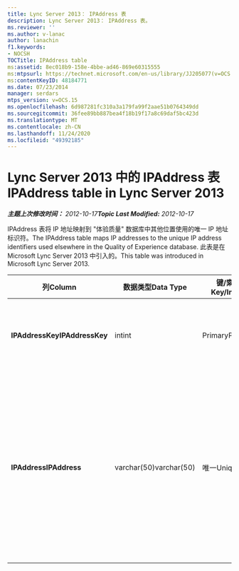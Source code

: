 ```yaml
---
title: Lync Server 2013： IPAddress 表
description: Lync Server 2013： IPAddress 表。
ms.reviewer: ''
ms.author: v-lanac
author: lanachin
f1.keywords:
- NOCSH
TOCTitle: IPAddress table
ms:assetid: 8ec018b9-158e-4bbe-ad46-869e60315555
ms:mtpsurl: https://technet.microsoft.com/en-us/library/JJ205077(v=OCS.15)
ms:contentKeyID: 48184771
ms.date: 07/23/2014
manager: serdars
mtps_version: v=OCS.15
ms.openlocfilehash: 6d987281fc310a3a179fa99f2aae51b0764349dd
ms.sourcegitcommit: 36fee89bb887bea4f18b19f17a8c69daf5bc423d
ms.translationtype: MT
ms.contentlocale: zh-CN
ms.lasthandoff: 11/24/2020
ms.locfileid: "49392185"
---
```

# <a name="ipaddress-table-in-lync-server-2013"></a><span data-ttu-id="605d0-103">Lync Server 2013 中的 IPAddress 表</span><span class="sxs-lookup"><span data-stu-id="605d0-103">IPAddress table in Lync Server 2013</span></span>

<div data-xmlns="http://www.w3.org/1999/xhtml">

<div class="topic" data-xmlns="http://www.w3.org/1999/xhtml" data-msxsl="urn:schemas-microsoft-com:xslt" data-cs="https://msdn.microsoft.com/">

<div data-asp="https://msdn2.microsoft.com/asp">



</div>

<div id="mainSection">

<div id="mainBody"><span data-ttu-id="605d0-104">

<span> </span></span><span class="sxs-lookup"><span data-stu-id="605d0-104">

<span> </span></span></span>

<span data-ttu-id="605d0-105">_**主题上次修改时间：** 2012-10-17_</span><span class="sxs-lookup"><span data-stu-id="605d0-105">_**Topic Last Modified:** 2012-10-17_</span></span>

<span data-ttu-id="605d0-106">IPAddress 表将 IP 地址映射到 "体验质量" 数据库中其他位置使用的唯一 IP 地址标识符。</span><span class="sxs-lookup"><span data-stu-id="605d0-106">The IPAddress table maps IP addresses to the unique IP address identifiers used elsewhere in the Quality of Experience database.</span></span> <span data-ttu-id="605d0-107">此表是在 Microsoft Lync Server 2013 中引入的。</span><span class="sxs-lookup"><span data-stu-id="605d0-107">This table was introduced in Microsoft Lync Server 2013.</span></span>


<table>
<colgroup>
<col style="width: 25%" />
<col style="width: 25%" />
<col style="width: 25%" />
<col style="width: 25%" />
</colgroup>
<thead>
<tr class="header">
<th><span data-ttu-id="605d0-108"><strong>列</strong></span><span class="sxs-lookup"><span data-stu-id="605d0-108"><strong>Column</strong></span></span></th>
<th><span data-ttu-id="605d0-109"><strong>数据类型</strong></span><span class="sxs-lookup"><span data-stu-id="605d0-109"><strong>Data Type</strong></span></span></th>
<th><span data-ttu-id="605d0-110"><strong>键/索引</strong></span><span class="sxs-lookup"><span data-stu-id="605d0-110"><strong>Key/Index</strong></span></span></th>
<th><span data-ttu-id="605d0-111"><strong>Details</strong></span><span class="sxs-lookup"><span data-stu-id="605d0-111"><strong>Details</strong></span></span></th>
</tr>
</thead>
<tbody>
<tr class="odd">
<td><p><span data-ttu-id="605d0-112"><strong>IPAddressKey</strong></span><span class="sxs-lookup"><span data-stu-id="605d0-112"><strong>IPAddressKey</strong></span></span></p></td>
<td><p><span data-ttu-id="605d0-113">int</span><span class="sxs-lookup"><span data-stu-id="605d0-113">int</span></span></p></td>
<td><p><span data-ttu-id="605d0-114">Primary</span><span class="sxs-lookup"><span data-stu-id="605d0-114">Primary</span></span></p></td>
<td><p><span data-ttu-id="605d0-115">指定 IP 地址的唯一标识符。</span><span class="sxs-lookup"><span data-stu-id="605d0-115">Unique identifier for the specified IP address.</span></span></p></td>
</tr>
<tr class="even">
<td><p><span data-ttu-id="605d0-116"><strong>IPAddress</strong></span><span class="sxs-lookup"><span data-stu-id="605d0-116"><strong>IPAddress</strong></span></span></p></td>
<td><p><span data-ttu-id="605d0-117">varchar(50)</span><span class="sxs-lookup"><span data-stu-id="605d0-117">varchar(50)</span></span></p></td>
<td><p><span data-ttu-id="605d0-118">唯一</span><span class="sxs-lookup"><span data-stu-id="605d0-118">Unique</span></span></p></td>
<td><p><span data-ttu-id="605d0-119">唯一 IP 地址 (例如，映射到 IpAddressKey 的 189.168.1.1) 。</span><span class="sxs-lookup"><span data-stu-id="605d0-119">Unique IP address (for example, 189.168.1.1) that maps to the IpAddressKey.</span></span> <span data-ttu-id="605d0-120">这可能是 IPv4 地址或 IPv6 地址。</span><span class="sxs-lookup"><span data-stu-id="605d0-120">This may be either an IPv4 or an IPv6 address.</span></span></p></td>
</tr>
</tbody>
</table><span data-ttu-id="605d0-121">


</div>

<span> </span>

</div>

</div>

</span><span class="sxs-lookup"><span data-stu-id="605d0-121">


</div>

<span> </span>

</div>

</div>

</span></span></div>

